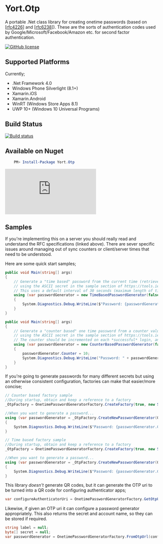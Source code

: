 # Yort.Otp
A portable .Net class library for creating onetime passwords (based on [[rfc4226](https://tools.ietf.org/html/rfc4226)] and [[rfc6238](https://tools.ietf.org/html/rfc6238)]).
These are the sorts of authentication codes used by Google/Microsoft/Facebook/Amazon etc. for second factor authentication.

[![GitHub license](https://img.shields.io/github/license/mashape/apistatus.svg)](https://github.com/Yortw/Yort.Otp/blob/master/LICENSE.md) 

## Supported Platforms
Currently;

* .Net Framework 4.0
* Windows Phone Silverlight (8.1+) 
* Xamarin.iOS
* Xamarin.Android 
* WinRT (Windows Store Apps 8.1)
* UWP 10+ (Windows 10 Universal Programs)

## Build Status
[![Build status](https://ci.appveyor.com/api/projects/status/e8116lsaf7oeb74d?svg=true)](https://ci.appveyor.com/project/Yortw/yort-otp)

## Available on Nuget

```powershell
    PM> Install-Package Yort.Otp
```

[![NuGet Badge](https://buildstats.info/nuget/Yort.Otp)](https://www.nuget.org/packages/Yort.Otp/)

## Samples
If you're implementing this on a server you should really read and understand the RFC specifications (linked above). There are sever specific issues around managing out of sync counters or client/server times that need to be understood.

Here are some quick start samples;

```c#
public void Main(string[] args)
{
	// Generate a "time based" password from the current time (retrieved via DateTime.UtcNow), 
	// using the ASCII secret in the sample section of https://tools.ietf.org/html/rfc6238.
	// This uses a default interval of 30 seconds (maximum length of time the password is value for).
	using (var passwordGenerator = new TimeBasedPasswordGenerator(false, OnetimePasswordSecret.FromAscii("12345678901234567890")))
	{
		System.Diagnostics.Debug.WriteLine($"Password: {passwordGenerator.GeneratedPassword} valid until {((TimeBasedPasswordGenerator)passwordGenerator).ValidUntilUtc.ToLocalTime()}");
	}
}
```


```c#
public void Main(string[] args)
{
	// Generate a "counter based" one time password from a counter value of 10, 
	// using the ASCII secret in the sample section of https://tools.ietf.org/html/rfc6238
    // The counter should be incremented on each *successful* login, and stored between sessions. See the RFC spec for details.
	using (var passwordGenerator = new CounterBasedPasswordGenerator(false, OnetimePasswordSecret.FromAscii("12345678901234567890")))
	{
		passwordGenerator.Counter = 10;
		System.Diagnostics.Debug.WriteLine("Password: " + passwordGenerator.GeneratedPassword);
	}
}
```

If you're going to generate passwords for many different secrets but using an otherwise consistent configuration, factories can make that easier/more concise;

```c#
// Counter based factory sample
//During startup, obtain and keep a reference to a factory
_OtpFactory = OnetimePasswordGeneratorFactory.CreateFactory(true, new Sha512HashAlgorithm(), 8);

//When you want to generate a password...
using (var passwordGenerator = _OtpFactory.CreateNewPasswordGenerator(OnetimePasswordSecret.FromAscii("12345678901234567890"), 10))
{
	System.Diagnostics.Debug.WriteLine($"Password: {passwordGenerator.GeneratedPassword}");
}

// Time based factory sample
//During startup, obtain and keep a reference to a factory
_OtpFactory = OnetimePasswordGeneratorFactory.CreateFactory(true, new Sha512HashAlgorithm(), 8, TimeSpan.FromMinutes(1));

//When you want to generate a password...
using (var passwordGenerator = _OtpFactory.CreateNewPasswordGenerator(OnetimePasswordSecret.FromAscii("12345678901234567890")))
{
	System.Diagnostics.Debug.WriteLine($"Password: {passwordGenerator.GeneratedPassword} valid until {((TimeBasedPasswordGenerator)passwordGenerator).ValidUntilUtc.ToLocalTime()}");
}
```

This library *doesn't* generate QR codes, but it can generate the OTP uri to be turned into a QR code for configuring authenticator apps;

```c#
var configureAuthenticatorUri =	OnetimePasswordGeneratorFactory.GetOtpUrl("account name or identifier", "SHA1", 8, OnetimePasswordSecret.FromAscii("12345678901234567890"), TimeSpan.FromMinutes(1));
```

Likewise, if given an OTP uri it can configure a password generator appropriately. This also returns the secret and account name, so they can be stored if required.

```c#
string label = null;
byte[] secret = null;
var passwordGenerator = OnetimePasswordGeneratorFactory.FromOtpUrl(configureAuthenticatorUri, out label, out secret);
```


